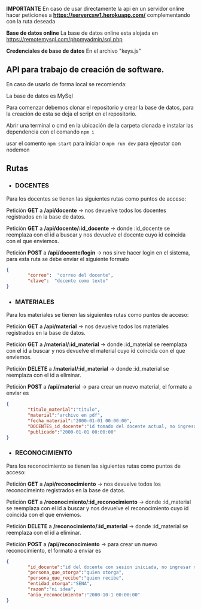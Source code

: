 **IMPORTANTE** En caso de usar directamente la api en un servidor online hacer peticiones a **https://servercsw1.herokuapp.com/** complementando con la ruta deseada

**Base de datos online**
La base de datos online esta alojada en https://remotemysql.com/phpmyadmin/sql.php
 
 **Credenciales de base de datos**
En el archivo "keys.js"

## API para trabajo de creación de software.

En caso de usarlo de forma local se recomienda:

La base de datos es MySql

Para comenzar debemos clonar el repositorio y crear la base de datos, para la creación de esta se deja el script en el repositorio.
 
Abrir una terminal o cmd en la ubicación de la carpeta clonada e instalar las dependencia con el comando `npm i`

usar el comento `npm start` para iniciar o `npm run dev` para ejecutar con nodemon

## Rutas

* ### DOCENTES

Para los docentes se tienen las siguientes rutas como puntos de acceso:

Petición **GET** a **/api/docente** -> nos devuelve todos los docentes registrados en la base de datos.

Petición **GET** a **/api/docente/:id_docente** -> donde :id_docente se reemplaza con el id a buscar y nos devuelve el docente cuyo id coincida con el que enviemos.

Petición **POST** a **/api/docente/login** -> nos sirve hacer login en el sistema, para esta ruta se debe enviar el siguiente formato

``` json
{
        "correo":  "correo del docente",
        "clave":  "docente como texto"
}
```

* ### MATERIALES

Para los materiales se tienen las siguientes rutas como puntos de acceso:

Petición **GET** a **/api/material** -> nos devuelve todos los materiales registrados en la base de datos.

Petición **GET** a **/material/:id_material** -> donde :id_material se reemplaza con el id a buscar y nos devuelve el material cuyo id coincida con el que enviemos.

Petición **DELETE** a **/material/:id_material** -> donde :id_material se reemplaza con el id a eliminar.

Petición **POST** a **/api/material** -> para crear un  nuevo material, el formato a enviar es

``` json
{
        "titulo_material":"titulo",
        "material":"archivo en pdf",
        "fecha_material":"2000-01-01 00:00:00",
        "DOCENTES_id_docente":"id tomado del docente actual, no ingresar manual",
        "publicado":"2000-01-01 00:00:00"
}
```

* ### RECONOCIMIENTO

Para los reconocimiento se tienen las siguientes rutas como puntos de acceso:

Petición **GET** a **/api/reconocimiento** -> nos devuelve todos los reconocimeinto registrados en la base de datos.

Petición **GET** a **/reconocimiento/:id_reconocimiento** -> donde :id_material se reemplaza con el id a buscar y nos devuelve el reconocimiento cuyo id coincida con el que enviemos.

Petición **DELETE** a **/reconocimiento/:id_material** -> donde :id_material se reemplaza con el id a eliminar.

Petición **POST** a **/api/reconocimiento** -> para crear un  nuevo reconocimiento, el formato a enviar es

``` json
{
        "id_docente":"id del docente con sesion iniciada, no ingresar manual",
        "persona_que_otorga":"quien otorga",
        "persona_que_recibe":"quien recibe",
        "entidad_otorga":"SENA",
        "razon":"ni idea",
        "anio_reconocimiento":"2000-10-1 00:00:00"
}
```
